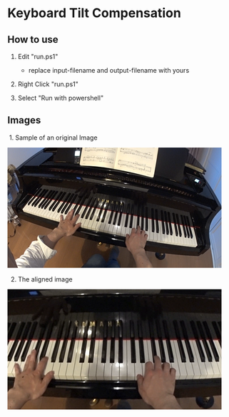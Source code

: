 # Keyboard Tilt Compensation

## How to use

1. Edit "run.ps1"
   - replace input-filename and output-filename with yours

2. Right Click "run.ps1"

3. Select "Run with powershell"



## Images

​	1. Sample of an original Image

<img src="img/tilted.png" alt="Tilted Keyboard"  />



2. The aligned image

<img src="img/aligned.png" alt="Aligned Keyboard"  />